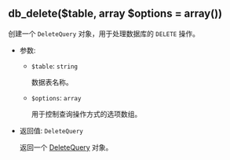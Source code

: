 ## db_delete($table, array $options = array())

创建一个 `DeleteQuery` 对象，用于处理数据库的 `DELETE` 操作。

- 参数:
  - `$table`: `string`

    数据表名称。

  - `$options`: `array`

    用于控制查询操作方式的选项数组。

- 返回值: `DeleteQuery`

    返回一个 [DeleteQuery](./DeleteQuery) 对象。
